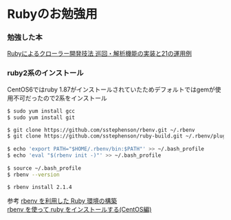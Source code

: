 Rubyのお勉強用
=====

### 勉強した本
[Rubyによるクローラー開発技法 巡回・解析機能の実装と21の運用例](http://www.amazon.co.jp/gp/product/4797380357?ie=UTF8&camp=1207&creative=8411&creativeASIN=4797380357&linkCode=shr&tag=senyoltw-22&qid=1415776561&sr=8-1&keywords=ruby+%E3%82%AF%E3%83%AD%E3%83%BC%E3%83%A9%E3%83%BC)

### ruby2系のインストール
CentOS6ではruby 1.87がインストールされていたためデフォルトではgemが使用不可だったので2系をインストール

```bash
$ sudo yum install gcc
$ sudo yum install git

$ git clone https://github.com/sstephenson/rbenv.git ~/.rbenv
$ git clone https://github.com/sstephenson/ruby-build.git ~/.rbenv/plugins/ruby-build
 
$ echo 'export PATH="$HOME/.rbenv/bin:$PATH"' >> ~/.bash_profile
$ echo 'eval "$(rbenv init -)"' >> ~/.bash_profile
 
$ source ~/.bash_profile
$ rbenv --version

$ rbenv install 2.1.4
```
参考
[rbenv を利用した Ruby 環境の構築](http://dev.classmethod.jp/server-side/language/build-ruby-environment-by-rbenv/)  
[rbenv を使って ruby をインストールする(CentOS編)](http://qiita.com/inouet/items/478f4228dbbcd442bfe8)

